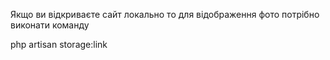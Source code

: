Якщо ви відкриваєте сайт локально то для відображення фото потрібно виконати команду

php artisan storage:link
